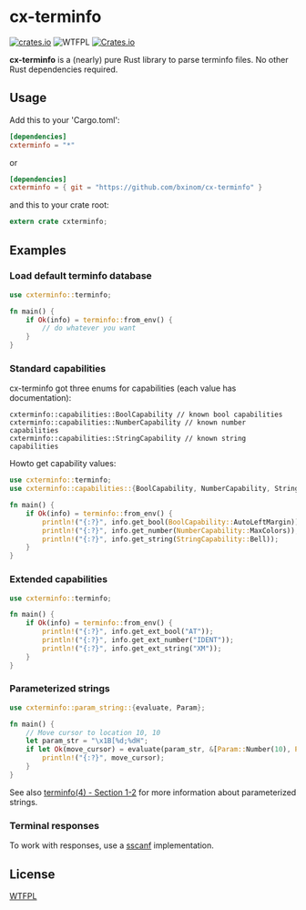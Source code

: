 cx-terminfo
===========
[![crates.io](https://img.shields.io/crates/v/cxterminfo.svg)](https://crates.io/crates/cxterminfo) ![WTFPL](http://img.shields.io/badge/license-WTFPL-blue.svg) [![Crates.io](https://img.shields.io/crates/d/cxterminfo.svg)](https://crates.io/crates/cxterminfo)

**cx-terminfo** is a (nearly) pure Rust library to parse terminfo files. No other Rust dependencies required.

Usage
-----
Add this to your 'Cargo.toml':

```toml
[dependencies]
cxterminfo = "*"
```

or

```toml
[dependencies]
cxterminfo = { git = "https://github.com/bxinom/cx-terminfo" }
```

and this to your crate root:

```rust
extern crate cxterminfo;
```

Examples
--------

### Load default terminfo database

```rust
use cxterminfo::terminfo;

fn main() {
    if Ok(info) = terminfo::from_env() {
        // do whatever you want
    }
}
```

### Standard capabilities

cx-terminfo got three enums for capabilities (each value has documentation):

```
cxterminfo::capabilities::BoolCapability // known bool capabilities
cxterminfo::capabilities::NumberCapability // known number capabilities
cxterminfo::capabilities::StringCapability // known string capabilities
```

Howto get capability values:

```rust
use cxterminfo::terminfo;
use cxterminfo::capabilities::{BoolCapability, NumberCapability, StringCapability};

fn main() {
    if Ok(info) = terminfo::from_env() {
        println!("{:?}", info.get_bool(BoolCapability::AutoLeftMargin));
        println!("{:?}", info.get_number(NumberCapability::MaxColors));
        println!("{:?}", info.get_string(StringCapability::Bell));
    }
}
```

### Extended capabilities

```rust
use cxterminfo::terminfo;

fn main() {
    if Ok(info) = terminfo::from_env() {
        println!("{:?}", info.get_ext_bool("AT"));
        println!("{:?}", info.get_ext_number("IDENT"));
        println!("{:?}", info.get_ext_string("XM"));
    }
}
```

### Parameterized strings

```rust
use cxterminfo::param_string::{evaluate, Param};

fn main() {
    // Move cursor to location 10, 10
    let param_str = "\x1B[%d;%dH";
    if let Ok(move_cursor) = evaluate(param_str, &[Param::Number(10), Param::Number(10)]) {
        println!("{:?}", move_cursor);
    }
}
```

See also [terminfo(4) - Section 1-2](https://man.cx/terminfo(4)) for more information about parameterized strings.

### Terminal responses

To work with responses, use a [sscanf](https://docs.rs/releases/search?query=sscanf) implementation.

License
-------
[WTFPL](http://www.wtfpl.net/)